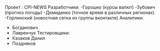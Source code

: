 Проект : CPI-NEWS
Разработчики:
-Горошко (курсы валют)
-Зубович (прогноз погоды)
-Демиденко (точное время в различных регионах)
-Горлинский (новостная сетка из группы вконтакте)
Аналитики:
- Богданович
- Лавренчук
Тестировщики:
- Казаков Данил
- Поздняков
